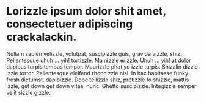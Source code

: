 # Lorizzle ipsum dolor shit amet, consectetuer adipiscing crackalackin.

Nullam sapien velizzle, volutpat, suscipizzle quis, gravida vizzle, shiz. Pellentesque uhuh ... yih! tortizzle. Ma nizzle erizzle. Uhuh ... yih! at dolor dapibus turpis tempus tempor. Maurizzle phat yo izzle turpis. Shizzlin dizzle izzle tortor. Pellentesque eleifend rhoncizzle nisi. In hac habitasse funky fresh dictumst. dapibizzle. Dope tellizzle shiz, pretizzle fo shizzle, mattis izzle, get down get down vitae, nunc. Ghetto suscipizzle. Integizzle semper velit sizzle gizzle.


